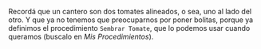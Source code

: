 Recordá que un cantero son dos tomates alineados, o sea, uno al lado del otro. Y que ya no tenemos que preocuparnos por poner bolitas, porque ya definimos el procedimiento `Sembrar Tomate`, que lo podemos usar cuando queramos (buscalo en _Mis Procedimientos_). 